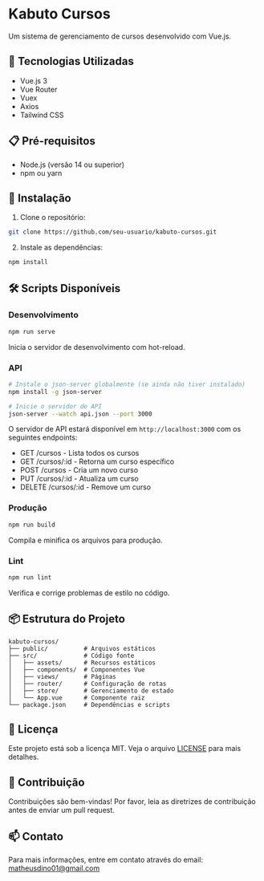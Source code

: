 # Kabuto Cursos

Um sistema de gerenciamento de cursos desenvolvido com Vue.js.

## 🚀 Tecnologias Utilizadas

- Vue.js 3
- Vue Router
- Vuex
- Axios
- Tailwind CSS

## 📋 Pré-requisitos

- Node.js (versão 14 ou superior)
- npm ou yarn

## 🔧 Instalação

1. Clone o repositório:
```bash
git clone https://github.com/seu-usuario/kabuto-cursos.git
```

2. Instale as dependências:
```bash
npm install
```

## 🛠️ Scripts Disponíveis

### Desenvolvimento
```bash
npm run serve
```
Inicia o servidor de desenvolvimento com hot-reload.

### API
```bash
# Instale o json-server globalmente (se ainda não tiver instalado)
npm install -g json-server

# Inicie o servidor de API
json-server --watch api.json --port 3000
```

O servidor de API estará disponível em `http://localhost:3000` com os seguintes endpoints:
- GET /cursos - Lista todos os cursos
- GET /cursos/:id - Retorna um curso específico
- POST /cursos - Cria um novo curso
- PUT /cursos/:id - Atualiza um curso
- DELETE /cursos/:id - Remove um curso

### Produção
```bash
npm run build
```
Compila e minifica os arquivos para produção.

### Lint
```bash
npm run lint
```
Verifica e corrige problemas de estilo no código.

## 📦 Estrutura do Projeto

```
kabuto-cursos/
├── public/          # Arquivos estáticos
├── src/             # Código fonte
│   ├── assets/      # Recursos estáticos
│   ├── components/  # Componentes Vue
│   ├── views/       # Páginas
│   ├── router/      # Configuração de rotas
│   ├── store/       # Gerenciamento de estado
│   └── App.vue      # Componente raiz
└── package.json     # Dependências e scripts
```

## 📝 Licença

Este projeto está sob a licença MIT. Veja o arquivo [LICENSE](LICENSE) para mais detalhes.

## 🤝 Contribuição

Contribuições são bem-vindas! Por favor, leia as diretrizes de contribuição antes de enviar um pull request.

## 📫 Contato

Para mais informações, entre em contato através do email: matheusdino01@gmail.com